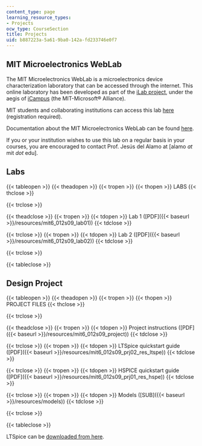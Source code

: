 ```yaml
---
content_type: page
learning_resource_types:
- Projects
ocw_type: CourseSection
title: Projects
uid: b887223a-5a61-9ba0-142a-fd233746e0f7
---
```


MIT Microelectronics WebLab
---------------------------

The MIT Microelectronics WebLab is a microelectronics device characterization laboratory that can be accessed through the internet. This online laboratory has been developed as part of the [iLab project](http://icampus.mit.edu/ilabs/), under the aegis of [iCampus](http://icampus.mit.edu/) (the MIT-Microsoft® Alliance).

MIT students and collaborating institutions can access this lab [here](http://ilab.mit.edu/iLabServiceBroker/) (registration required).

Documentation about the MIT Microelectronics WebLab can be found [here](http://weblab2.mit.edu/docs/weblab/v6.1/manual/).

If you or your institution wishes to use this lab on a regular basis in your courses, you are encouraged to contact Prof. Jesús del Alamo at \[alamo _at_ mit _dot_ edu\].

Labs
----

{{< tableopen >}}
{{< theadopen >}}
{{< tropen >}}
{{< thopen >}}
LABS
{{< thclose >}}

{{< trclose >}}

{{< theadclose >}}
{{< tropen >}}
{{< tdopen >}}
Lab 1 ([PDF]({{< baseurl >}}/resources/mit6_012s09_lab01))
{{< tdclose >}}

{{< trclose >}}
{{< tropen >}}
{{< tdopen >}}
Lab 2 ([PDF]({{< baseurl >}}/resources/mit6_012s09_lab02))
{{< tdclose >}}

{{< trclose >}}

{{< tableclose >}}

Design Project
--------------

{{< tableopen >}}
{{< theadopen >}}
{{< tropen >}}
{{< thopen >}}
PROJECT FILES
{{< thclose >}}

{{< trclose >}}

{{< theadclose >}}
{{< tropen >}}
{{< tdopen >}}
Project instructions ([PDF]({{< baseurl >}}/resources/mit6_012s09_project))
{{< tdclose >}}

{{< trclose >}}
{{< tropen >}}
{{< tdopen >}}
LTSpice quickstart guide ([PDF]({{< baseurl >}}/resources/mit6_012s09_prj02_res_ltspe))
{{< tdclose >}}

{{< trclose >}}
{{< tropen >}}
{{< tdopen >}}
HSPICE quickstart guide ([PDF]({{< baseurl >}}/resources/mit6_012s09_prj01_res_hspe))
{{< tdclose >}}

{{< trclose >}}
{{< tropen >}}
{{< tdopen >}}
Models ([SUB]({{< baseurl >}}/resources/models))
{{< tdclose >}}

{{< trclose >}}

{{< tableclose >}}

LTSpice can be [downloaded from here](http://www.linear.com/designtools/software/ltspice.jsp).